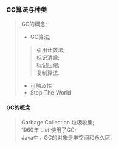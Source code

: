 ### GC算法与种类  
>GC的概念;  
>- GC算法;  
>>引用计数法;  
标记清除;  
标记压缩;  
复制算法.  
>- 可触及性
>- Stop-The-World

#### GC的概念
>Garbage Collection 垃圾收集;  
1960年 List 使用了GC;  
Java中，GC的对象是堆空间和永久区.



